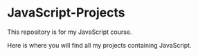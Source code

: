 # JavaScript-Projects
This repository is for my JavaScript course.

Here is where you will find all my projects containing JavaScript.
